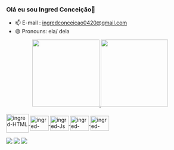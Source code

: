 ### Olá eu sou Ingred Conceição👋



- 📫 E-mail : ingredconceicao0420@gmail.com
- 😄 Pronouns: ela/ dela

<div align="center">
  <a href="https://github.com/ingredconceicao">
  <img height="180em" src="https://github-readme-stats.vercel.app/api?username=ingredconceicao&show_icons=true&theme=dracula&include_all_commits=true&count_private=false"/>
  <img height="180em" src="https://github-readme-stats.vercel.app/api/top-langs/?username=ingredconceicao&layout=compact&langs_count=7&theme=dracula"/>
</div>

<div style="display: inline_block"><br>
  <img align="center" alt="ingred-HTML" height="50" width="60" src="https://cdn.jsdelivr.net/gh/devicons/devicon/icons/html5/html5-plain-wordmark.svg">
  <img align="center" alt="ingred-CSS" height="40" width="50" src="https://cdn.jsdelivr.net/gh/devicons/devicon/icons/css3/css3-plain.svg">
  <img align="center" alt="ingred-Js" height="40" width="50" src="https://cdn.jsdelivr.net/gh/devicons/devicon/icons/javascript/javascript-plain.svg" >
  <img align="center" alt="ingred-React" height="40" width="50" src="https://cdn.jsdelivr.net/gh/devicons/devicon/icons/react/react-original-wordmark.svg">
  <img align="center" alt="ingred-Python" height="40" width="50" src="https://cdn.jsdelivr.net/gh/devicons/devicon/icons/python/python-original-wordmark.svg">
</div>

<div> 
 
  <a href="https://instagram.com/ingred_conceicao" target="_blank"><img src="https://img.shields.io/badge/-Instagram-%23E4405F?style=for-the-badge&logo=instagram&logoColor=white" target="_blank"></a>
  <a href = "mailto:ingred0420@gmail.com"><img src="https://img.shields.io/badge/-Gmail-%23333?style=for-the-badge&logo=gmail&logoColor=white" target="_blank"></a>
  <a href="https://www.linkedin.com/" target="_blank"><img src="https://img.shields.io/badge/-LinkedIn-%230077B5?style=for-the-badge&logo=linkedin&logoColor=white" target="_blank"></a> 

